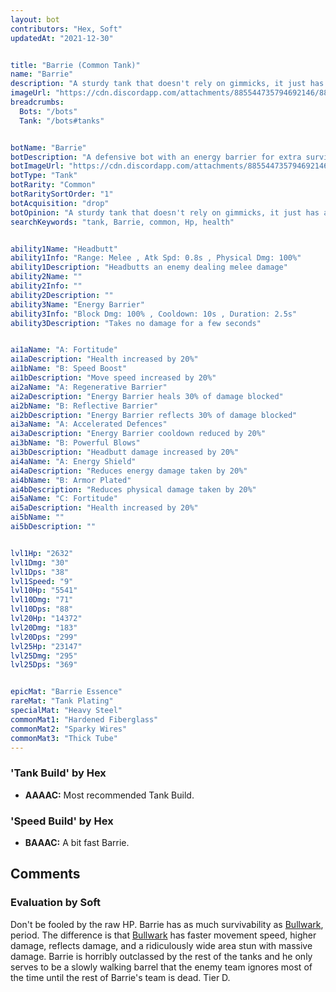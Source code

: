 ```yaml
---
layout: bot
contributors: "Hex, Soft"
updatedAt: "2021-12-30"


title: "Barrie (Common Tank)"
name: "Barrie"
description: "A sturdy tank that doesn't rely on gimmicks, it just has a huge HP pool. Some tricks still, reflecting damages back to the attacker or healing from it can turn the tides of a battle if timed right.\n- Speciality: can take a real beating\n- Note: the Ult's short duration makes it hard to rely upon it\n"
imageUrl: "https://cdn.discordapp.com/attachments/885544735794692146/885545579126603857/barrie.png"
breadcrumbs:
  Bots: "/bots"
  Tank: "/bots#tanks"


botName: "Barrie"
botDescription: "A defensive bot with an energy barrier for extra survivability. Always has a headache"
botImageUrl: "https://cdn.discordapp.com/attachments/885544735794692146/885545579126603857/barrie.png"
botType: "Tank"
botRarity: "Common"
botRaritySortOrder: "1"
botAcquisition: "drop"
botOpinion: "A sturdy tank that doesn't rely on gimmicks, it just has a huge HP pool. Some tricks still, reflecting damages back to the attacker or healing from it can turn the tides of a battle if timed right."
searchKeywords: "tank, Barrie, common, Hp, health"


ability1Name: "Headbutt"
ability1Info: "Range: Melee , Atk Spd: 0.8s , Physical Dmg: 100%"
ability1Description: "Headbutts an enemy dealing melee damage"
ability2Name: ""
ability2Info: ""
ability2Description: ""
ability3Name: "Energy Barrier"
ability3Info: "Block Dmg: 100% , Cooldown: 10s , Duration: 2.5s"
ability3Description: "Takes no damage for a few seconds"


ai1aName: "A: Fortitude"
ai1aDescription: "Health increased by 20%"
ai1bName: "B: Speed Boost"
ai1bDescription: "Move speed increased by 20%"
ai2aName: "A: Regenerative Barrier"
ai2aDescription: "Energy Barrier heals 30% of damage blocked"
ai2bName: "B: Reflective Barrier"
ai2bDescription: "Energy Barrier reflects 30% of damage blocked"
ai3aName: "A: Accelerated Defences"
ai3aDescription: "Energy Barrier cooldown reduced by 20%"
ai3bName: "B: Powerful Blows"
ai3bDescription: "Headbutt damage increased by 20%"
ai4aName: "A: Energy Shield"
ai4aDescription: "Reduces energy damage taken by 20%"
ai4bName: "B: Armor Plated"
ai4bDescription: "Reduces physical damage taken by 20%"
ai5aName: "C: Fortitude"
ai5aDescription: "Health increased by 20%"
ai5bName: ""
ai5bDescription: ""


lvl1Hp: "2632"
lvl1Dmg: "30"
lvl1Dps: "38"
lvl1Speed: "9"
lvl10Hp: "5541"
lvl10Dmg: "71"
lvl10Dps: "88"
lvl20Hp: "14372"
lvl20Dmg: "183"
lvl20Dps: "299"
lvl25Hp: "23147"
lvl25Dmg: "295"
lvl25Dps: "369"


epicMat: "Barrie Essence"
rareMat: "Tank Plating"
specialMat: "Heavy Steel"
commonMat1: "Hardened Fiberglass"
commonMat2: "Sparky Wires"
commonMat3: "Thick Tube"
---
```


### 'Tank Build' by Hex
- **AAAAC:** Most recommended Tank Build.

### 'Speed Build' by Hex
- **BAAAC:** A bit fast Barrie.

## Comments

### Evaluation by Soft
Don't be fooled by the raw HP. Barrie has as much survivability as [Bullwark](/Bullwark), period. The difference is that [Bullwark](/Bullwark) has faster movement speed, higher damage, reflects damage, and a ridiculously wide area stun with massive damage. Barrie is horribly outclassed by the rest of the tanks and he only serves to be a slowly walking barrel that the enemy team ignores most of the time until the rest of Barrie's team is dead. Tier D.                     

